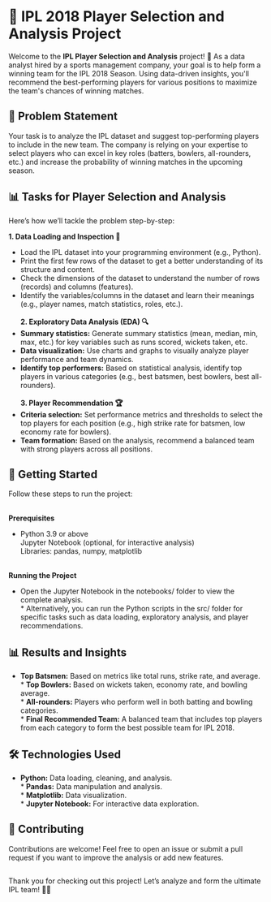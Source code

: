 # 🏏 IPL 2018 Player Selection and Analysis Project
Welcome to the **IPL Player Selection and Analysis** project! 🎉 As a data analyst hired by a sports management company, your goal is to help form a winning team for the IPL 2018 Season. Using data-driven insights, you'll recommend the best-performing players for various positions to maximize the team's chances of winning matches.

## 📝 Problem Statement
Your task is to analyze the IPL dataset and suggest top-performing players to include in the new team. The company is relying on your expertise to select players who can excel in key roles (batters, bowlers, all-rounders, etc.) and increase the probability of winning matches in the upcoming season.

## 📊 Tasks for Player Selection and Analysis
Here’s how we’ll tackle the problem step-by-step:<br>

**1. Data Loading and Inspection 📂**<br>
- Load the IPL dataset into your programming environment (e.g., Python).<br>
- Print the first few rows of the dataset to get a better understanding of its structure and content.<br>
- Check the dimensions of the dataset to understand the number of rows (records) and columns (features).<br>
- Identify the variables/columns in the dataset and learn their meanings (e.g., player names, match statistics, roles, etc.).<br><br>
**2. Exploratory Data Analysis (EDA) 🔍**<br>
- **Summary statistics:** Generate summary statistics (mean, median, min, max, etc.) for key variables such as runs scored, wickets taken, etc.<br>
- **Data visualization:** Use charts and graphs to visually analyze player performance and team dynamics.<br>
- **Identify top performers:** Based on statistical analysis, identify top players in various categories (e.g., best batsmen, best bowlers, best all-rounders).<br><br>
**3. Player Recommendation 🏆**<br>
- **Criteria selection:** Set performance metrics and thresholds to select the top players for each position (e.g., high strike rate for batsmen, low economy rate for bowlers).<br>
- **Team formation:** Based on the analysis, recommend a balanced team with strong players across all positions.<br>

## 🚀 Getting Started
Follow these steps to run the project:<br><br>

**Prerequisites**<br>
* Python 3.9 or above<br>
 Jupyter Notebook (optional, for interactive analysis)<br>
 Libraries: pandas, numpy, matplotlib<br>

<br>**Running the Project**<br>
* Open the Jupyter Notebook in the notebooks/ folder to view the complete analysis.
<br>* Alternatively, you can run the Python scripts in the src/ folder for specific tasks such as data loading, exploratory analysis, and player recommendations.

## 📊 Results and Insights
* **Top Batsmen:** Based on metrics like total runs, strike rate, and average.
<br>* **Top Bowlers:** Based on wickets taken, economy rate, and bowling average.
<br>* **All-rounders:** Players who perform well in both batting and bowling categories.
<br>* **Final Recommended Team:** A balanced team that includes top players from each category to form the best possible team for IPL 2018.
## 🛠 Technologies Used
* **Python:** Data loading, cleaning, and analysis.
<br>* **Pandas:** Data manipulation and analysis.
<br>* **Matplotlib:** Data visualization.
<br>* **Jupyter Notebook:** For interactive data exploration.
## 👥 Contributing
Contributions are welcome! Feel free to open an issue or submit a pull request if you want to improve the analysis or add new features.
## 
Thank you for checking out this project! Let’s analyze and form the ultimate IPL team! 🏏🚀

